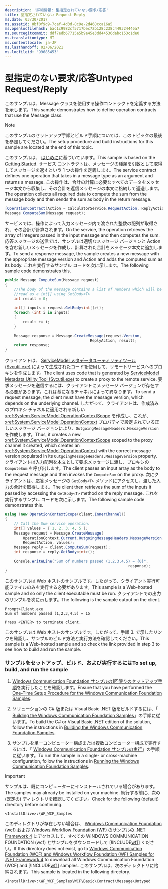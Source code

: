 ```yaml
---
description: '詳細情報: 型指定されていない要求/応答'
title: 型指定されていない Request-Reply
ms.date: 03/30/2017
ms.assetid: 0bf0f9d9-7caf-4d3d-8c9e-2d468cca16a5
ms.openlocfilehash: bac1c9982cf5717bec72b128c238c449324446a7
ms.sourcegitcommit: ddf7edb67715a5b9a45e3dd44536dabc153c1de0
ms.translationtype: MT
ms.contentlocale: ja-JP
ms.lasthandoff: 02/06/2021
ms.locfileid: "99685453"
---
```

# <a name="untyped-requestreply"></a><span data-ttu-id="8dbad-103">型指定のない要求/応答</span><span class="sxs-lookup"><span data-stu-id="8dbad-103">Untyped Request/Reply</span></span>

<span data-ttu-id="8dbad-104">このサンプルは、Message クラスを使用する操作コントラクトを定義する方法を示します。</span><span class="sxs-lookup"><span data-stu-id="8dbad-104">This sample demonstrates how to define operation contracts that use the Message class.</span></span>  
  
> [!NOTE]
> <span data-ttu-id="8dbad-105">このサンプルのセットアップ手順とビルド手順については、このトピックの最後を参照してください。</span><span class="sxs-lookup"><span data-stu-id="8dbad-105">The setup procedure and build instructions for this sample are located at the end of this topic.</span></span>  
  
 <span data-ttu-id="8dbad-106">このサンプルは、 [はじめに](getting-started-sample.md)に基づいています。</span><span class="sxs-lookup"><span data-stu-id="8dbad-106">This sample is based on the [Getting Started](getting-started-sample.md).</span></span> <span data-ttu-id="8dbad-107">サービス コントラクトは、メッセージの種類を引数として取得してメッセージを返すという 1 つの操作を定義します。</span><span class="sxs-lookup"><span data-stu-id="8dbad-107">The service contract defines one operation that takes in a message type as an argument and returns a message.</span></span> <span data-ttu-id="8dbad-108">この操作は、合計の計算に必要なすべてのデータをメッセージ本文から収集し、その合計を返信メッセージの本文に格納して返送します。</span><span class="sxs-lookup"><span data-stu-id="8dbad-108">The operation collects all required data to compute the sum from the message body and then sends the sum as body in the return message.</span></span>  
  
```csharp
[OperationContract(Action = CalculatorService.RequestAction, ReplyAction = CalculatorService.ReplyAction)]  
Message ComputeSum(Message request);  
```  
  
 <span data-ttu-id="8dbad-109">サービスでは、操作によって入力メッセージ内で渡された整数の配列が取得され、その合計が計算されます。</span><span class="sxs-lookup"><span data-stu-id="8dbad-109">On the service, the operation retrieves the array of integers passed in the input message and then computes the sum.</span></span> <span data-ttu-id="8dbad-110">応答メッセージの送信では、サンプルは適切なメッセージ バージョンと Action を含む新しいメッセージを作成し、計算された合計をメッセージ本文に追加します。</span><span class="sxs-lookup"><span data-stu-id="8dbad-110">To send a response message, the sample creates a new message with the appropriate message version and Action and adds the computed sum as its body.</span></span> <span data-ttu-id="8dbad-111">これを実行するサンプル コードを次に示します。</span><span class="sxs-lookup"><span data-stu-id="8dbad-111">The following sample code demonstrates this.</span></span>  
  
```csharp
public Message ComputeSum(Message request)  
{  
    //The body of the message contains a list of numbers which will be
    //read as a int[] using GetBody<T>  
    int result = 0;  
  
    int[] inputs = request.GetBody<int[]>();  
    foreach (int i in inputs)  
    {  
        result += i;  
    }  
  
    Message response = Message.CreateMessage(request.Version,
                                      ReplyAction, result);  
    return response;  
}  
```  
  
 <span data-ttu-id="8dbad-112">クライアントは、 [ServiceModel メタデータユーティリティツール (Svcutil.exe)](../servicemodel-metadata-utility-tool-svcutil-exe.md) によって生成されたコードを使用して、リモートサービスへのプロキシを作成します。</span><span class="sxs-lookup"><span data-stu-id="8dbad-112">The client uses code that is generated by [ServiceModel Metadata Utility Tool (Svcutil.exe)](../servicemodel-metadata-utility-tool-svcutil-exe.md) to create a proxy to the remote service.</span></span> <span data-ttu-id="8dbad-113">要求メッセージを送信するには、クライアントにメッセージ バージョンが存在する必要があります。これは基になるチャネルによって異なります。</span><span class="sxs-lookup"><span data-stu-id="8dbad-113">To send a request message, the client must have the message version, which depends on the underlying channel.</span></span> <span data-ttu-id="8dbad-114">したがって、クライアントは、作成済みのプロキシ チャネルに適用される新しい <xref:System.ServiceModel.OperationContextScope> を作成し、これが、<xref:System.ServiceModel.OperationContext> プロパティで設定されている正しいメッセージ バージョンにより、`OutgoingMessageHeaders.MessageVersion` を作成します。</span><span class="sxs-lookup"><span data-stu-id="8dbad-114">Thus, it creates a new <xref:System.ServiceModel.OperationContextScope> scoped to the proxy channel it created, which creates an <xref:System.ServiceModel.OperationContext> with the correct message version populated in its `OutgoingMessageHeaders.MessageVersion` property.</span></span> <span data-ttu-id="8dbad-115">クライアントは入力配列を本文として要求メッセージに渡し、プロキシの `ComputeSum` を呼び出します。</span><span class="sxs-lookup"><span data-stu-id="8dbad-115">The client passes an input array as the body to the request message and then invokes the `ComputeSum` on the proxy.</span></span> <span data-ttu-id="8dbad-116">次にクライアントは、応答メッセージの `GetBody<T>` メソッドにアクセスし、渡した入力の合計を取得します。</span><span class="sxs-lookup"><span data-stu-id="8dbad-116">The client then retrieves the sum of the inputs it passed by accessing the `GetBody<T>` method on the reply message.</span></span> <span data-ttu-id="8dbad-117">これを実行するサンプル コードを次に示します。</span><span class="sxs-lookup"><span data-stu-id="8dbad-117">The following sample code demonstrates this.</span></span>  
  
```csharp
using (new OperationContextScope(client.InnerChannel))  
{  
    // Call the Sum service operation.  
    int[] values = { 1, 2, 3, 4, 5 };  
    Message request = Message.CreateMessage(  
        OperationContext.Current.OutgoingMessageHeaders.MessageVersion,
        RequestAction, values);  
    Message reply = client.ComputeSum(request);  
    int response = reply.GetBody<int>();  
  
    Console.WriteLine("Sum of numbers passed (1,2,3,4,5) = {0}",
                                                       response);  
}  
```  
  
 <span data-ttu-id="8dbad-118">このサンプルは Web ホストのサンプルです。したがって、クライアント実行可能ファイルのみを実行する必要があります。</span><span class="sxs-lookup"><span data-stu-id="8dbad-118">This sample is a Web-hosted sample and so only the client executable must be run.</span></span> <span data-ttu-id="8dbad-119">クライアントでの出力のサンプルを次に示します。</span><span class="sxs-lookup"><span data-stu-id="8dbad-119">The following is the sample output on the client.</span></span>  
  
```console  
Prompt>Client.exe  
Sum of numbers passed (1,2,3,4,5) = 15  
  
Press <ENTER> to terminate client.  
```  
  
 <span data-ttu-id="8dbad-120">このサンプルは Web ホストのサンプルです。したがって、手順 3. で示したリンクを確認し、サンプルのビルド方法と実行方法を確認してください。</span><span class="sxs-lookup"><span data-stu-id="8dbad-120">This sample is a Web-hosted sample and so check the link provided in step 3 to see how to build and run the sample.</span></span>  
  
### <a name="to-set-up-build-and-run-the-sample"></a><span data-ttu-id="8dbad-121">サンプルをセットアップ、ビルド、および実行するには</span><span class="sxs-lookup"><span data-stu-id="8dbad-121">To set up, build, and run the sample</span></span>  
  
1. <span data-ttu-id="8dbad-122">[Windows Communication Foundation サンプルの1回限りのセットアップ手順](one-time-setup-procedure-for-the-wcf-samples.md)を実行したことを確認します。</span><span class="sxs-lookup"><span data-stu-id="8dbad-122">Ensure that you have performed the [One-Time Setup Procedure for the Windows Communication Foundation Samples](one-time-setup-procedure-for-the-wcf-samples.md).</span></span>  
  
2. <span data-ttu-id="8dbad-123">ソリューションの C# 版または Visual Basic .NET 版をビルドするには、「 [Building the Windows Communication Foundation Samples](building-the-samples.md)」の手順に従います。</span><span class="sxs-lookup"><span data-stu-id="8dbad-123">To build the C# or Visual Basic .NET edition of the solution, follow the instructions in [Building the Windows Communication Foundation Samples](building-the-samples.md).</span></span>  
  
3. <span data-ttu-id="8dbad-124">サンプルを単一コンピューター構成または複数コンピューター構成で実行するには、「 [Windows Communication Foundation サンプルの実行](running-the-samples.md)」の手順に従います。</span><span class="sxs-lookup"><span data-stu-id="8dbad-124">To run the sample in a single- or cross-machine configuration, follow the instructions in [Running the Windows Communication Foundation Samples](running-the-samples.md).</span></span>  
  
> [!IMPORTANT]
> <span data-ttu-id="8dbad-125">サンプルは、既にコンピューターにインストールされている場合があります。</span><span class="sxs-lookup"><span data-stu-id="8dbad-125">The samples may already be installed on your machine.</span></span> <span data-ttu-id="8dbad-126">続行する前に、次の (既定の) ディレクトリを確認してください。</span><span class="sxs-lookup"><span data-stu-id="8dbad-126">Check for the following (default) directory before continuing.</span></span>  
>
> `<InstallDrive>:\WF_WCF_Samples`  
>
> <span data-ttu-id="8dbad-127">このディレクトリが存在しない場合は、 [Windows Communication Foundation (wcf) および Windows Workflow Foundation (WF) のサンプルの .NET Framework 4](https://www.microsoft.com/download/details.aspx?id=21459) にアクセスして、すべての WINDOWS COMMUNICATION FOUNDATION (wcf) とサンプルをダウンロードして [!INCLUDE[wf1](../../../../includes/wf1-md.md)] ください。</span><span class="sxs-lookup"><span data-stu-id="8dbad-127">If this directory does not exist, go to [Windows Communication Foundation (WCF) and Windows Workflow Foundation (WF) Samples for .NET Framework 4](https://www.microsoft.com/download/details.aspx?id=21459) to download all Windows Communication Foundation (WCF) and [!INCLUDE[wf1](../../../../includes/wf1-md.md)] samples.</span></span> <span data-ttu-id="8dbad-128">このサンプルは、次のディレクトリに格納されます。</span><span class="sxs-lookup"><span data-stu-id="8dbad-128">This sample is located in the following directory.</span></span>  
>
> `<InstallDrive>:\WF_WCF_Samples\WCF\Basic\Contract\Message\Untyped`  
